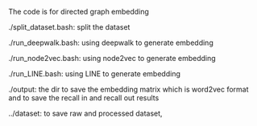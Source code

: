 The code is for directed graph embedding

./split_dataset.bash: split the dataset

./run_deepwalk.bash: using deepwalk to generate embedding

./run_node2vec.bash: using node2vec to generate embedding

./run_LINE.bash: using LINE to generate embedding

./output: the dir to save the embedding matrix which is word2vec format and to save the recall in and recall out results

../dataset: to save raw and processed dataset, 
